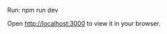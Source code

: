 
Run:
npm run dev

Open [http://localhost:3000](http://localhost:3000) to view it in your browser.


